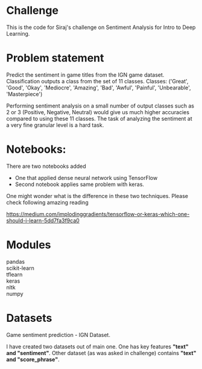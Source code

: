 # Challenge
This is the code for Siraj's challenge on Sentiment Analysis for Intro to Deep Learning.

# Problem statement

Predict the sentiment in game titles from the IGN game dataset. Classification outputs a class from the set of 11 classes. Classes: ('Great', 'Good', 'Okay', 'Mediocre', 'Amazing', 'Bad', 'Awful', 'Painful', 'Unbearable', 'Masterpiece')

Performing sentiment analysis on a small number of output classes such as 2 or 3 (Positive, Negative, Neutral) would give us much higher accuracies compared to using these 11 classes. The task of analyzing the sentiment at a very fine granular level is a hard task.

# Notebooks:

There are two notebooks added

- One that applied dense neural network using TensorFlow
- Second notebook applies same problem with keras.

One might wonder what is the difference in these two techniques. Please check following amazing reading

https://medium.com/implodinggradients/tensorflow-or-keras-which-one-should-i-learn-5dd7fa3f9ca0


# Modules
pandas <br>
scikit-learn<br>
tflearn<br>
keras<br>
nltk<br>
numpy<br>



# Datasets
Game sentiment prediction - IGN Dataset. 

I have created two datasets out of main one. One has key features **"text" and "sentiment"**. Other dataset (as was asked in challenge) contains **"text" and "score_phrase"**.
